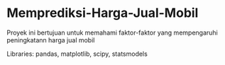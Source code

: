 # Memprediksi-Harga-Jual-Mobil
Proyek ini bertujuan untuk memahami faktor-faktor yang mempengaruhi peningkatann harga jual mobil 

Libraries: pandas, matplotlib, scipy, statsmodels
